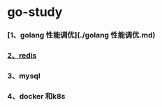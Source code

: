 # go-study





### [1、golang 性能调优](./golang 性能调优.md)

### [2、redis](./redis.md)

### 3、mysql

### 4、docker 和k8s

